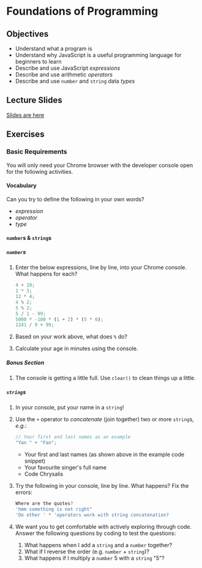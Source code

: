 # Foundations of Programming

## Objectives

- Understand what a program is
- Understand why JavaScript is a useful programming language for beginners to learn
- Describe and use JavaScript _expressions_
- Describe and use arithmetic _operators_
- Describe and use `number` and `string` data _types_

## Lecture Slides

[Slides are here](https://docs.google.com/presentation/d/e/2PACX-1vSMm-b3hSJwjgc4TQe7YnXfVjpdgklt4Ma30sfWULU4jDxt0XplMXLX0vMem6cVBj8LDlbhtLSNpb4s/embed?start=false&loop=false&delayms=10000)

## Exercises

### Basic Requirements

You will only need your Chrome browser with the developer console open for the following activities.

#### Vocabulary

Can you try to define the following in your own words?

- _expression_
- _operator_
- _type_

#### `number`s & `string`s

##### `number`s

1.  Enter the below expressions, line by line, into your Chrome console. What happens for each?

    ```js
    4 + 10;
    1 * 3;
    12 * 4;
    4 % 2;
    5 % 2;
    5 / 1 - 99;
    5000 * -100 * (1 + 2) * (5 * 6);
    1241 / 9 + 99;
    ```

1.  Based on your work above, what does `%` do?

1.  Calculate your age in minutes using the console.

##### Bonus Section

1.  The console is getting a little full. Use `clear()` to clean things up a little.

##### `string`s

1.  In your console, put your name in a `string`!

1.  Use the `+` operator to _concatenate_ (join together) two or more
    `string`s, _e.g._:

    ```js
    // Your first and last names as an example
    "Yan " + "Fan";
    ```

    - Your first and last names (as shown above in the example code snippet)
    - Your favourite singer's full name
    - Code Chrysalis

1.  Try the following in your console, line by line. What happens? Fix the errors:

    ```js
    Where are the quotes?
    'hmm something is not right"
    'Do other ' * 'operators work with string concatenation?
    ```

1.  We want you to get comfortable with actively exploring through code. Answer the following questions by coding to test the questions:
    1.  What happens when I add a `string` and a `number` together?
    1.  What if I reverse the order (e.g. `number` + `string`)?
    1.  What happens if I multiply a `number` 5 with a `string` "5"?

